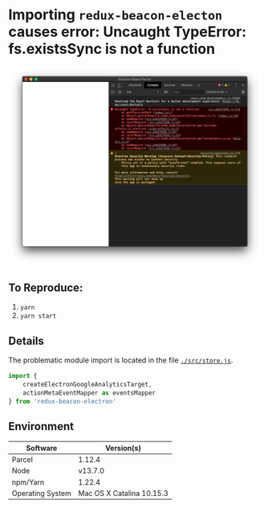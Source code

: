 # Importing `redux-beacon-electon` causes error: Uncaught TypeError: fs.existsSync is not a function

![screenshot](./screenshot_with_error.png)

## To Reproduce:

1. `yarn`
2. `yarn start`

## Details

The problematic module import is located in the file [`./src/store.js`](./src/store.js).

```js
import { 
    createElectronGoogleAnalyticsTarget, 
    actionMetaEventMapper as eventsMapper
} from 'redux-beacon-electron'
```

## Environment

| Software         | Version(s) |
| ---------------- | ---------- |
| Parcel           | 1.12.4
| Node             | v13.7.0
| npm/Yarn         | 1.22.4
| Operating System | Mac OS X Catalina 10.15.3